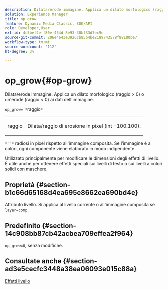 ```yaml
---
description: Dilata/erode immagine. Applica un dilato morfologico (raggio > 0) o un'erode (raggio < 0) ai dati dell'immagine.
solution: Experience Manager
title: op_grow
feature: Dynamic Media Classic, SDK/API
role: Developer,User
exl-id: 4c5bef4e-f80e-454d-8e93-30bf33d7ec9e
source-git-commit: 206e4643e3926cb85b4be2189743578f88180be7
workflow-type: tm+mt
source-wordcount: '112'
ht-degree: 3%

---
```


# op_grow{#op-grow}

Dilata/erode immagine. Applica un dilato morfologico (raggio > 0) o un&#39;erode (raggio &lt; 0) ai dati dell&#39;immagine.

`op_grow= *`raggio`*`

<table id="simpletable_3BAA4523D29E447FA7A4C9009B3E8344"> 
 <tr class="strow"> 
  <td class="stentry"> <p><span class="codeph"><span class="varname"> raggio</span></span> </p> </td> 
  <td class="stentry"> <p>Dilata/raggio di erosione in pixel (int -100.100). </p></td> 
 </tr> 
</table>

`*``*` radiosi in pixel rispetto all&#39;immagine composita. Se l’immagine è a colori, ogni componente viene elaborato in modo indipendente.

Utilizzato principalmente per modificare le dimensioni degli effetti di livello. È utile anche per ottenere effetti speciali sui livelli di testo o sui livelli a colori solidi con maschere.

## Proprietà {#section-b1c66d65168d4ea695e8662ea690bd4e}

Attributo livello. Si applica al livello corrente o all&#39;immagine composita se `layer=comp`.

## Predefinito {#section-14c908bb87cb42acbea709effea2f964}

`op_grow=0`, senza modifiche.

## Consultate anche {#section-ad3e5cecfc3448a38ea06093e015c88a}

[Effetti livello](../../../../../is-api/http-ref/image-serving-api-ref/c-http-protocol-reference/c-syntax-and-features/r-layer-effects.md#reference-82a6b5311b3d4471ad2799adb3b2201c)

